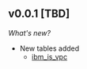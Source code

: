 
## v0.0.1 [TBD]

_What's new?_

- New tables added
  - [ibm_is_vpc](https://hub.steampipe.io/plugins/turbot/ibm/tables/ibm_is_vpc)
